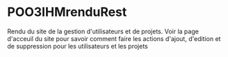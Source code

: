 # POO3IHMrenduRest
Rendu du site de la gestion d'utilisateurs et de projets.
Voir la page d'acceuil du site pour savoir comment faire les actions d'ajout, d'edition et de suppression pour les utilisateurs et les projets
